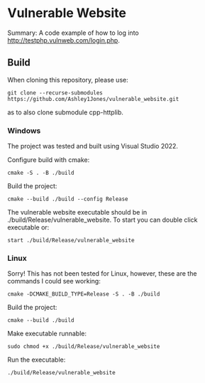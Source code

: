 # Vulnerable Website

Summary: A code example of how to log into http://testphp.vulnweb.com/login.php.

## Build
When cloning this repository, please use:
```
git clone --recurse-submodules https://github.com/Ashley1Jones/vulnerable_website.git
```
as to also clone submodule cpp-httplib.

### Windows
The project was tested and built using Visual Studio 2022. 

Configure build with cmake:
```
cmake -S . -B ./build
```
Build the project:
```
cmake --build ./build --config Release
```
The vulnerable website executable should be in ./build/Release/vulnerable_website. To start you can double click executable or:
```
start ./build/Release/vulnerable_website
```

### Linux
Sorry! This has not been tested for Linux, however, these are the commands I could see working:
```
cmake -DCMAKE_BUILD_TYPE=Release -S . -B ./build
```
Build the project:
```
cmake --build ./build
```
Make executable runnable:
```
sudo chmod +x ./build/Release/vulnerable_website
```
Run the executable:
```
./build/Release/vulnerable_website
```


